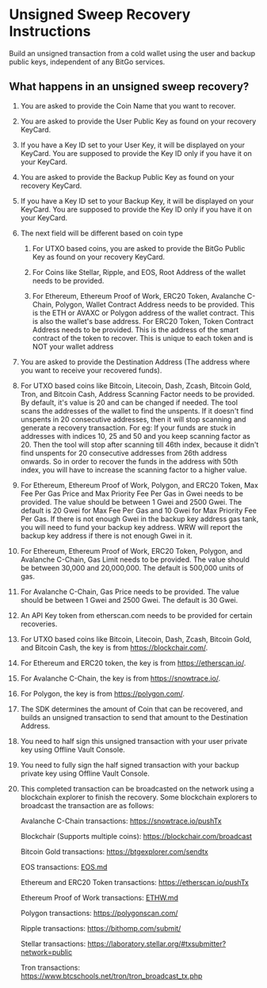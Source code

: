 # Unsigned Sweep Recovery Instructions

Build an unsigned transaction from a cold wallet using the user and backup public keys, independent of any BitGo services.

## What happens in an unsigned sweep recovery?

1.  You are asked to provide the Coin Name that you want to recover.

2.  You are asked to provide the User Public Key as found on your recovery KeyCard.

3.  If you have a Key ID set to your User Key, it will be displayed on your KeyCard. You are supposed to provide the Key ID only if you have it on your KeyCard.

4.  You are asked to provide the Backup Public Key as found on your recovery KeyCard.

5.  If you have a Key ID set to your Backup Key, it will be displayed on your KeyCard. You are supposed to provide the Key ID only if you have it on your KeyCard.

6.  The next field will be different based on coin type

    1. For UTXO based coins, you are asked to provide the BitGo Public Key as found on your recovery KeyCard.

    2. For Coins like Stellar, Ripple, and EOS, Root Address of the wallet needs to be provided.

    3. For Ethereum, Ethereum Proof of Work, ERC20 Token, Avalanche C-Chain, Polygon, Wallet Contract Address needs to be provided. This is the ETH or AVAXC or Polygon address of the wallet contract. This is also the wallet's base address.
       For ERC20 Token, Token Contract Address needs to be provided. This is the address of the smart contract of the token to recover. This is unique to each token and is NOT your wallet address

7.  You are asked to provide the Destination Address (The address where you want to receive your recovered funds).

8.  For UTXO based coins like Bitcoin, Litecoin, Dash, Zcash, Bitcoin Gold, Tron, and Bitcoin Cash, Address Scanning Factor needs to be provided. By default, it's value is 20 and can be changed if needed. The tool scans the addresses of the wallet to find the unspents. If it doesn't find unspents in 20 consecutive addresses, then it will stop scanning and generate a recovery transaction. For eg: If your funds are stuck in addresses with indices 10, 25 and 50 and you keep scanning factor as 20. Then the tool will stop after scanning till 46th index, because it didn't find unspents for 20 consecutive addresses from 26th address onwards. So in order to recover the funds in the address with 50th index, you will have to increase the scanning factor to a higher value.

9.  For Ethereum, Ethereum Proof of Work, Polygon, and ERC20 Token, Max Fee Per Gas Price and Max Priority Fee Per Gas in Gwei needs to be provided. The value should be between 1 Gwei and 2500 Gwei. The default is 20 Gwei for Max Fee Per Gas and 10 Gwei for Max Priority Fee Per Gas. If there is not enough Gwei in the backup key address gas tank, you will need to fund your backup key address. WRW will report the backup key address if there is not enough Gwei in it.

10. For Ethereum, Ethereum Proof of Work, ERC20 Token, Polygon, and Avalanche C-Chain, Gas Limit needs to be provided. The value should be between 30,000 and 20,000,000. The default is 500,000 units of gas.

11. For Avalanche C-Chain, Gas Price needs to be provided. The value should be between 1 Gwei and 2500 Gwei. The default is 30 Gwei.

12. An API Key token from etherscan.com needs to be provided for certain recoveries.

13. For UTXO based coins like Bitcoin, Litecoin, Dash, Zcash, Bitcoin Gold, and Bitcoin Cash, the key is from https://blockchair.com/.

14. For Ethereum and ERC20 token, the key is from https://etherscan.io/.

15. For Avalanche C-Chain, the key is from https://snowtrace.io/.

16. For Polygon, the key is from https://polygon.com/.

17. The SDK determines the amount of Coin that can be recovered, and builds an unsigned transaction to send that amount to the Destination Address.

18. You need to half sign this unsigned transaction with your user private key using Offline Vault Console.

19. You need to fully sign the half signed transaction with your backup private key using Offline Vault Console.

20. This completed transaction can be broadcasted on the network using a blockchain explorer to finish the recovery.
    Some blockchain explorers to broadcast the transaction are as follows:

    Avalanche C-Chain transactions: https://snowtrace.io/pushTx

    Blockchair (Supports multiple coins): https://blockchair.com/broadcast

    Bitcoin Gold transactions: https://btgexplorer.com/sendtx

    EOS transactions: [EOS.md](EOS.md)

    Ethereum and ERC20 Token transactions: https://etherscan.io/pushTx

    Ethereum Proof of Work transactions: [ETHW.md](ETHW.md)

    Polygon transactions: https://polygonscan.com/

    Ripple transactions: https://bithomp.com/submit/

    Stellar transactions: https://laboratory.stellar.org/#txsubmitter?network=public

    Tron transactions: https://www.btcschools.net/tron/tron_broadcast_tx.php
